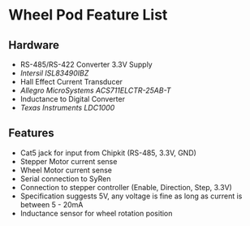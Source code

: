 # Wheel Pod Feature List
## Hardware
- RS-485/RS-422 Converter 3.3V Supply
- _Intersil ISL83490IBZ_
- Hall Effect Current Transducer
- _Allegro MicroSystems ACS711ELCTR-25AB-T_
- Inductance to Digital Converter
- _Texas Instruments LDC1000_

## Features
- Cat5 jack for input from Chipkit (RS-485, 3.3V, GND)
- Stepper Motor current sense
- Wheel Motor current sense
- Serial connection to SyRen
- Connection to stepper controller (Enable, Direction, Step, 3.3V)
- Specification suggests 5V, any voltage is fine as long as current is between 5 - 20mA
- Inductance sensor for wheel rotation position
